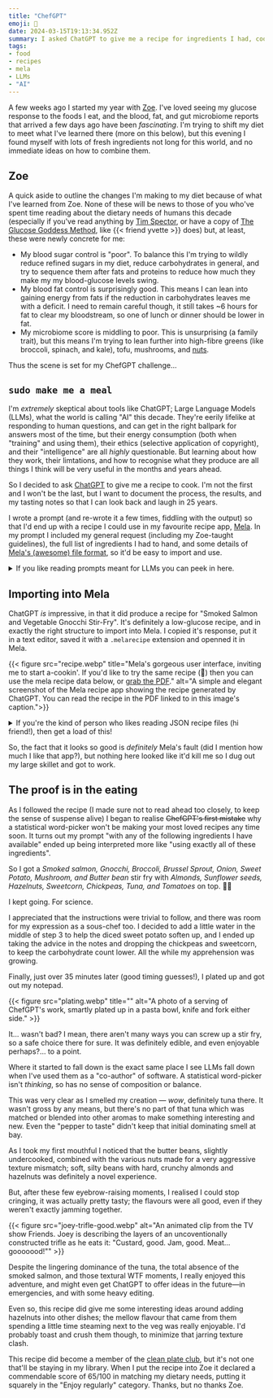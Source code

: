 ```yaml
---
title: "ChefGPT"
emoji: 🤖
date: 2024-03-15T19:13:34.952Z
summary: I asked ChatGPT to give me a recipe for ingredients I had, cooked it and was unsurprised.
tags:
- food
- recipes
- mela
- LLMs
- "AI"
---
```


A few weeks ago I started my year with [Zoe](https://zoe.com/). I've loved seeing my glucose response to the foods I eat, and the blood, fat, and gut microbiome reports that arrived a few days ago have been _fascinating_. I'm trying to shift my diet to meet what I've learned there (more on this below), but this evening I found myself with lots of fresh ingredients not long for this world, and no immediate ideas on how to combine them.

## Zoe

A quick aside to outline the changes I'm making to my diet because of what I've learned from Zoe. None of these will be news to those of you who've spent time reading about the dietary needs of humans this decade (especially if you've read anything by [Tim Spector](https://en.wikipedia.org/wiki/Tim_Spector), or have a copy of [The Glucose Goddess Method](https://openlibrary.org/works/OL34953020W/Glucose_Goddess_Method), like {{< friend yvette >}} does) but, at least, these were newly concrete for me:

- My blood sugar control is "poor". To balance this I'm trying to wildly reduce refined sugars in my diet, reduce carbohydrates in general, and try to sequence them after fats and proteins to reduce how much they make my my blood-glucose levels swing.
- My blood fat control is surprisingly good. This means I can lean into gaining energy from fats if the reduction in carbohydrates leaves me with a deficit. I need to remain careful though, it still takes ~6 hours for fat to clear my bloodstream, so one of lunch or dinner should be lower in fat.
- My microbiome score is middling to poor. This is unsurprising (a family trait), but this means I'm trying to lean further into high-fibre greens (like broccoli, spinach, and kale), tofu, mushrooms, and [nuts](https://www.reddit.com/user/pfobwpfo/comments/18ohqi2/nuts/).

Thus the scene is set for my ChefGPT challenge…

## `sudo make me a meal`

I'm _extremely_ skeptical about tools like ChatGPT; Large Language Models (LLMs), what the world is calling "AI" this decade. They're eerily lifelike at responding to human questions, and can get in the right ballpark for answers most of the time, but their energy consumption (both when "training" and using them), their ethics (selective application of copyright), and their "intelligence" are all _highly_ questionable. But learning about how they work, their limtations, and how to recognise what they produce are all things I think will be very useful in the months and years ahead.

So I decided to ask [ChatGPT](https://chatgpt.openai.com) to give me a recipe to cook. I'm not the first and I won't be the last, but I want to document the process, the results, and my tasting notes so that I can look back and laugh in 25 years.

I wrote a prompt (and re-wrote it a few times, fiddling with the output) so that I'd end up with a recipe I could use in my favourite recipe app, [Mela](https://mela.recipes). In my prompt I included my general request (including my Zoe-taught guidelines), the full list of ingredients I had to hand, and some details of [Mela's (awesome) file format](https://mela.recipes/fileformat/index.html), so it'd be easy to import and use.

<details>
<summary>If you like reading prompts meant for LLMs you can peek in here.</summary>

> Give me a tasty recipe, that keeps glucose levels low, which I can make with any of the following ingredients I have available:
>
> Smoked salmon\
> Gnocchi\
> Broccoli\
> Brussel Sprouts\
> Onions\
> Sweet Potato\
> Mushrooms\
> Butter beans\
> Almonds\
> Sunflower seeds\
> Hazelnuts\
> Sweetcorn\
> Chickpeas\
> Tuna\
> Tomatoes
>
> Give your answer in JSON format with the keys: `id` (a UUID), `title`, `text` (the description of the recipe), `images` (an empty array), `categories` (an empty array), `yield` (the yield as a string, eg. "4 people"), `prepTime` (the prep time, in the format 3h 30m), `cookTime` (the time to cook, in the format 3h 30m), `totalTime` (the total time to cook, in the format 3h 30m), `ingredients` (a list of ingredients, in metric measurements, separated with `\n`), `instructions`(one paragraph per step, separated by `\n\n`. It's very important you don't use numbers), `notes` (written in markdown, containing any other notes if any are needed), and `nutrition` (an empty string).

</details>

## Importing into Mela

ChatGPT _is_ impressive, in that it did produce a recipe for "Smoked Salmon and Vegetable Gnocchi Stir-Fry". It's definitely a low-glucose recipe, and in exactly the right structure to import into Mela. I copied it's response, put it in a text editor, saved it with a `.melarecipe` extension and openned it in Mela.

{{< figure src="recipe.webp" title="Mela's gorgeous user interface, inviting me to start a-cookin'. If you'd like to try the same recipe (🫣) then you can use the mela recipe data below, or [grab the PDF](recipe.pdf)." alt="A simple and elegant screenshot of the Mela recipe app showing the recipe generated by ChatGPT. You can read the recipe in the PDF linked to in this image's caption.">}}

<details>
<summary>If you're the kind of person who likes reading JSON recipe files (hi friend!), then get a load of this!</summary>

```json
{
  "id": "bf30de65-8497-4d8a-93d1-fdcb9fc7b8ad",
  "title": "Smoked Salmon and Vegetable Gnocchi Stir-Fry",
  "text": "This recipe offers a delicious stir-fry featuring smoked salmon, gnocchi, and an array of low-glycemic vegetables. The combination of flavors and textures makes it a satisfying and balanced meal that won't spike glucose levels.",
  "images": [],
  "categories": [],
  "yield": "4 servings",
  "prepTime": "15 minutes",
  "cookTime": "20 minutes",
  "totalTime": "35 minutes",
  "ingredients": "200g smoked salmon\n400g gnocchi\n1 cup broccoli florets\n1 cup brussel sprouts, halved\n1 onion, sliced\n1 medium sweet potato, cubed\n200g mushrooms, sliced\n1/4 cup almonds\n2 tbsp sunflower seeds\n2 tbsp hazelnuts\n1/2 cup sweetcorn\n1/2 cup chickpeas\n150g butter beans\n1 can tuna, drained\n2 tomatoes, diced\n2 tbsp olive oil\nSalt and pepper to taste",
  "instructions": "Begin by boiling gnocchi in a large pot of salted water until they float, then drain and set aside. In a large skillet, heat olive oil over medium heat. Add sliced onions and cook until translucent. Next, add sweet potatoes, broccoli, and brussel sprouts, cooking until slightly tender. Stir in mushrooms, sweetcorn, chickpeas, and butter beans. Once the vegetables are cooked to your liking, add the cooked gnocchi and smoked salmon, stirring gently to combine. Toss in diced tomatoes and tuna, then sprinkle with almonds, sunflower seeds, and hazelnuts. Season with salt and pepper, and cook for an additional 2-3 minutes until everything is heated through. Serve hot and enjoy!",
  "notes": "* Feel free to adjust the vegetables based on personal preference or availability.\n* This recipe is versatile - you can add additional herbs or spices for extra flavor.\n* Ensure to check the label when purchasing smoked salmon to ensure it doesn't contain added sugars or sauces.",
  "nutrition": ""
}

```

</details>

So, the fact that it looks so good is _definitely_ Mela's fault (did I mention how much I like that app?), but nothing here looked like it'd kill me so I dug out my large skillet and got to work.

## The proof is in the eating

As I followed the recipe (I made sure not to read ahead too closely, to keep the sense of suspense alive) I began to realise ~~ChefGPT's first mistake~~ why a statistical word-picker won't be making your most loved recipes any time soon. It turns out my prompt "with any of the following ingredients I have available" ended up being interpreted more like "using exactly all of these ingredients".

So I got a _Smoked salmon, Gnocchi, Broccoli, Brussel Sprout, Onion, Sweet Potato, Mushroom, and Butter bean_ stir fry with _Almonds, Sunflower seeds, Hazelnuts, Sweetcorn, Chickpeas, Tuna, and Tomatoes_ on top. 🤷‍♂️

I kept going. For science.

I appreciated that the instructions were trivial to follow, and there was room for my expression as a sous-chef too. I decided to add a little water in the middle of step 3 to help the diced sweet potato soften up, and I ended up taking the advice in the notes and dropping the chickpeas and sweetcorn, to keep the carbohydrate count lower. All the while my apprehension was growing.

Finally, just over 35 minutes later (good timing guesses!), I plated up and got out my notepad.

{{< figure src="plating.webp" title="" alt="A photo of a serving of ChefGPT's work, smartly plated up in a pasta bowl, knife and fork either side." >}}

It… wasn't bad? I mean, there aren't many ways you can screw up a stir fry, so a safe choice there for sure. It was definitely edible, and even enjoyable perhaps?… to a point.

Where it started to fall down is the exact same place I see LLMs fall down when I've used them as a "co-author" of software. A statistical word-picker isn't _thinking_, so has no sense of composition or balance.

This was very clear as I smelled my creation — _wow_, definitely tuna there. It wasn't gross by any means, but there's no part of that tuna which was matched or blended into other aromas to make something interesting and new. Even the "pepper to taste" didn't keep that initial dominating smell at bay.

As I took my first mouthful I noticed that the butter beans, slightly undercooked, combined with the various nuts made for a very aggressive texture mismatch; soft, silty beans with hard, crunchy almonds and hazelnuts was definitely a novel experience.

But, after these few eyebrow-raising moments, I realised I could stop cringing, it was actually pretty tasty; the flavours were all good, even if they weren't exactly jamming together.

{{< figure src="joey-trifle-good.webp" alt="An animated clip from the TV show Friends. Joey is describing the layers of an uncoventionally constructed trifle as he eats it: \"Custard, good. Jam, good. Meat… gooooood!\"" >}}

Despite the lingering dominance of the tuna, the total absence of the smoked salmon, and those textural WTF moments, I really enjoyed this adventure, and might even get ChatGPT to offer ideas in the future—in emergencies, and with some heavy editing.

Even so, this recipe did give me some interesting ideas around adding hazelnuts into other dishes; the mellow flavour that came from them spending a little time steaming next to the veg was really enjoyable. I'd probably toast and crush them though, to minimize that jarring texture clash.

This recipe did become a member of the [clean plate club](https://www.youtube.com/playlist?list=PLdAiyt6EtZP4wkMoQIHp2h00Ta9PyBtdi), but it's not one that'll be staying in my library. When I put the recipe into Zoe it declared a commendable score of 65/100 in matching my dietary needs, putting it squarely in the "Enjoy regularly" category. Thanks, but no thanks Zoe.
